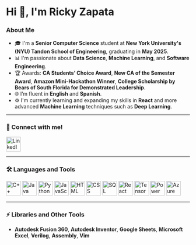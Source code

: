 # Hi 👋, I'm Ricky Zapata

### About Me
- 🎓 I'm a **Senior Computer Science** student at **New York University's (NYU) Tandon School of Engineering**, graduating in **May 2025**.
- 📊 I'm passionate about **Data Science**, **Machine Learning**, and **Software Engineering**.
- 🏆 Awards: **CA Students’ Choice Award**, **New CA of the Semester Award**, **Amazon Mini-Hackathon Winner**, **College Scholarship by Bears of South Florida for Demonstrated Leadership**.
- 🌐 I’m fluent in **English** and **Spanish**.
- ⚙️ I'm currently learning and expanding my skills in **React** and more advanced **Machine Learning** techniques such as **Deep Learning**.

---

### 🔗 Connect with me!

<p align="left">
  <a href="https://www.linkedin.com/in/ricardo--zapata" target="_blank">
    <img src="https://img.icons8.com/color/48/000000/linkedin.png" alt="LinkedIn" width="40" height="40"/>
  </a>
</p>

---

### 🛠 Languages and Tools

<p align="left">
  <img src="https://img.icons8.com/color/48/000000/c-plus-plus-logo.png" alt="C++" width="40" height="40"/>
  <img src="https://img.icons8.com/color/48/000000/java-coffee-cup-logo.png" alt="Java" width="40" height="40"/>
  <img src="https://img.icons8.com/color/48/000000/python.png" alt="Python" width="40" height="40"/>
  <img src="https://img.icons8.com/color/48/000000/javascript.png" alt="JavaScript" width="40" height="40"/>
  <img src="https://img.icons8.com/color/48/000000/html-5.png" alt="HTML" width="40" height="40"/>
  <img src="https://img.icons8.com/color/48/000000/css3.png" alt="CSS" width="40" height="40"/>
  <img src="https://img.icons8.com/color/48/000000/sql.png" alt="SQL" width="40" height="40"/>
  <img src="https://img.icons8.com/officel/48/000000/react.png" alt="React" width="40" height="40"/>
  <img src="https://img.icons8.com/color/48/000000/tensorflow.png" alt="TensorFlow" width="40" height="40"/>
  <img src="https://img.icons8.com/color/48/000000/power-bi.png" alt="Power BI" width="40" height="40"/>
  <img src="https://img.icons8.com/color/48/000000/azure-1.png" alt="Azure DevOps" width="40" height="40"/>
</p>

---
### ⚡️ Libraries and Other Tools
- **Autodesk Fusion 360**, **Autodesk Inventor**, **Google Sheets**, **Microsoft Excel**, **Verilog**, **Assembly**, **Vim**

